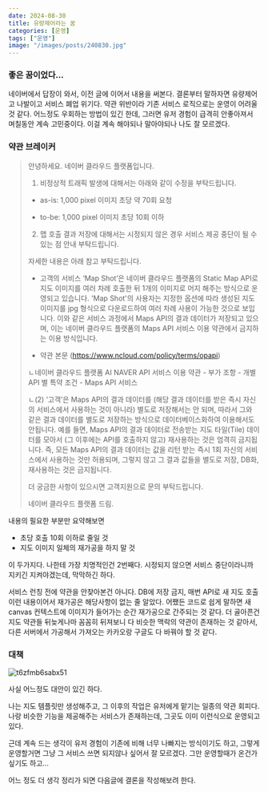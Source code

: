 ```yaml
---
date: 2024-08-30
title: 유량제어라는 꿈
categories: [운영]
tags: ["운영"]
image: "/images/posts/240830.jpg"
---
```


### 좋은 꿈이었다...

네이버에서 답장이 와서, 이전 글에 이어서 내용을 써본다.
결론부터 말하자면 유량제어고 나발이고 서비스 폐업 위기다.
약관 위반이라 기존 서비스 로직으로는 운영이 어려울 것 같다.
어느정도 우회하는 방법이 있긴 한데, 그러면 유저 경험이 급격히 안좋아져서 며칠동안 계속 고민중이다. 
이걸 계속 해야되나 말아야되나 나도 잘 모르겠다.


### 약관 브레이커

> 안녕하세요. 네이버 클라우드 플랫폼입니다.
> 
> 1) 비정상적 트래픽 발생에 대해서는 아래와 같이 수정을 부탁드립니다.
> 
> - as-is: 1,000 pixel 이미지 초당 약 70회 요청 
> 
> - to-be: 1,000 pixel 이미지 초당 10회 이하 
> 
> 
> 2) 맵 호출 결과 저장에 대해서는 시정되지 않은 경우 서비스 제공 중단이 될 수 있는 점 안내 부탁드립니다. 
> 
> 자세한 내용은 아래 참고 부탁드립니다.
> 
> 
> * 고객의 서비스 ‘Map Shot’은 네이버 클라우드 플랫폼의 Static Map API로 지도 이미지를 여러 차례 호출한 뒤 1개의 이미지로 머지 해주는 방식으로 운영되고 있습니다. 'Map Shot'의 사용자는 지정한 옵션에 따라 생성된 지도 이미지를 jpg 형식으로 다운로드하여 여러 차례 사용이 가능한 것으로 보입니다. 이와 같은 서비스 과정에서 Maps API의 결과 데이터가 저장되고 있으며, 이는 네이버 클라우드 플랫폼의 Maps API 서비스 이용 약관에서 금지하는 이용 방식입니다. 
> 
> 
> * 약관 본문 (https://www.ncloud.com/policy/terms/opapi)
> 
> ㄴ네이버 클라우드 플랫폼 AI NAVER API 서비스 이용 약관 - 부가 조항 - 개별 API 별 특약 조건 - Maps API 서비스
> 
> ㄴ(2) ‘고객’은 Maps API의 결과 데이터를 (해당 결과 데이터를 받은 즉시 자신의 서비스에서 사용하는 것이 아니라) 별도로 저장해서는 안 되며, 따라서 그와 같은 결과 데이터를 별도로 저장하는 방식으로 데이터베이스화하여 이용해서도 안됩니다. 예를 들면, Maps API의 결과 데이터로 전송받는 지도 타일(Tile) 데이터를 모아서 (그 이후에는 API를 호출하지 않고) 재사용하는 것은 엄격히 금지됩니다. 즉, 모든 Maps API의 결과 데이터는 값을 리턴 받는 즉시 1회 자신의 서비스에서 사용하는 것만 허용되며, 그렇지 않고 그 결과 값들을 별도로 저장, DB화, 재사용하는 것은 금지됩니다.
> 
> 더 궁금한 사항이 있으시면 고객지원으로 문의 부탁드립니다.
> 
> 네이버 클라우드 플랫폼 드림.

내용의 필요한 부분만 요약해보면

- 초당 호출 10회 이하로 줄일 것
- 지도 이미지 일체의 재가공을 하지 말 것

이 두가지다. 나한테 가장 치명적인건 2번째다. 
시정되지 않으면 서비스 중단이라니까 지키긴 지켜야겠는데, 막막하긴 하다.

서비스 런칭 전에 약관을 안찾아본건 아니다. DB에 저장 금지, 매번 API로 새 지도 호출 이런 내용이어서 재가공은 해당사항이 없는 줄 알았다. 어쨌든 코드로 쉽게 말하면 새 canvas 컨텍스트에 이미지가 들어가는 순간 재가공으로 간주되는 것 같다.  더 골아픈건 지도 약관들 뒤늦게나마 꼼꼼히 뒤져보니 다 비슷한 맥락의 약관이 존재하는 것 같아서, 다른 서버에서 가공해서 가져오는 카카오랑 구글도 다 바꿔야 할 것 같다.

### 대책

![t6zfmb6sabx51](https://github.com/user-attachments/assets/78855300-2ee7-4d9e-924e-346dc076d4d4)


사실 어느정도 대안이 있긴 하다.

나는 지도 템플릿만 생성해주고, 그 이후의 작업은 유저에게 맡기는 일종의 약관 회피다.
나랑 비슷한 기능을 제공해주는 서비스가 존재하는데, 그곳도 이미 이런식으로 운영되고 있다. 

근데 계속 드는 생각이 유저 경험이 기존에 비해 너무 나빠지는 방식이기도 하고, 그렇게 운영할거면 그냥 그 서비스 쓰면 되지않나 싶어서 잘 모르겠다. 그만 운영할때가 온건가 싶기도 하고...

어느 정도 더 생각 정리가 되면 다음글에 결론을 작성해보려 한다.
